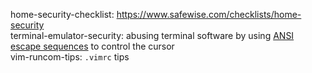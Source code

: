 home-security-checklist: <https://www.safewise.com/checklists/home-security>  
terminal-emulator-security: abusing terminal software by using [ANSI escape sequences](https://wikipedia.org/wiki/ANSI_escape_code) to control the cursor  
vim-runcom-tips: `.vimrc` tips  
